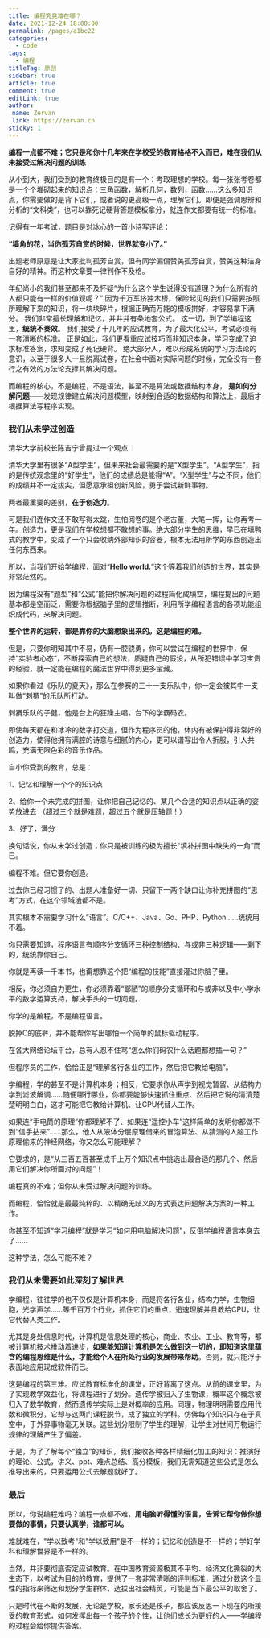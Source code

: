 ```yaml
---
title: 编程究竟难在哪？
date: 2021-12-24 18:00:00
permalink: /pages/a1bc22
categories:
  - code
tags:
  - 编程
titleTag: 原创 
sidebar: true
article: true
comment: true
editLink: true
author:
 name: Zervan
 link: https://zervan.cn
sticky: 1
---
```


**编程一点都不难；它只是和你十几年来在学校受的教育格格不入而已，难在我们从未接受过解决问题的训练**



从小到大，我们受到的教育终极目的是有一个：考取理想的学校。每一张张考卷都是一个个堆砌起来的知识点：三角函数，解析几何，数列，函数…...这么多知识点，你需要做的是背下它们，或者说的更高级一点，理解它们。即便是强调思辨和分析的“文科类”，也可以靠死记硬背答题模板拿分，就连作文都要有统一的标准。



记得有一年考试，题目是对冰心的一首小诗写评论：

**“墙角的花，当你孤芳自赏的时候，世界就变小了。”**

出题老师原意是让大家批判孤芳自赏，但有同学偏偏赞美孤芳自赏，赞美这种洁身自好的精神。而这种文章要一律判作不及格。

年纪尚小的我们甚至都来不及怀疑“为什么这个学生说得没有道理？为什么所有的人都只能有一样的价值观呢？”
因为千万军挤独木桥，保险起见的我们只需要按照所理解下来的知识，将一块块碎片，根据正确而万能的模板拼好，才容易拿下满分。
我们非常擅长理解和记忆，并井井有条地套公式。
这一切，到了学编程这里，**统统不奏效**。
我们接受了十几年的应试教育，为了最大化公平，考试必须有一套清晰的标准。
正是如此，我们更看重应试技巧而非知识本身，学习变成了追求标准答案，求知变成了死记硬背。
绝大部分人，难以形成系统的学习方法论的意识，以至于很多人一旦脱离试卷，在社会中面对实际问题的时候，完全没有一套行之有效的方法论支撑其解决问题。

而编程的核心，不是编程，不是语法，甚至不是算法或数据结构本身，
**是如何分解问题**——发现规律建立解决问题模型，映射到合适的数据结构和算法上，最后才根据算法写程序实现。



### 我们从未学过创造

清华大学前校长陈吉宁曾提过一个观点：

清华大学里有很多“A型学生”，但未来社会最需要的是“X型学生”。“A型学生”，指的是传统观念里的“好学生”，他们的成绩总是能得“A”。“X型学生”与之不同，他们的成绩并不一定拔尖，但愿意承担创新风险，勇于尝试新鲜事物。

两者最重要的差别，**在于创造力**。

可是我们连作文还不敢写得太跳，生怕阅卷的是个老古董，大笔一挥，让你再考一年。创造力，更是我们在学校想都不敢想的事。绝大部分学生的思维，早已在填鸭式的教学中，变成了一个只会收纳外部知识的容器，根本无法用所学的东西创造出任何东西来。

所以，当我们开始学编程，面对“**Hello world.**”这个等着我们创造的世界，其实是非常茫然的。



因为编程没有“题型”和“公式”能把你解决问题的过程简化成填空，编程提出的问题基本都是空而泛，需要你根据脑子里的逻辑推断，利用所学编程语言的各项功能组织成代码，来解决问题。

**整个世界的运转，都是靠你的大脑想象出来的。这是编程的难。**

但是，只要你明知其中不易，仍有一腔骁勇，你可以尝试在编程的世界中，保持“实验者心态”，不断探索自己的想法，质疑自己的假设，从所犯错误中学习宝贵的经验，就一定能在编程的魔法世界中得到更多宝藏。

如果你看过《乐队的夏天》，那么在参赛的三十一支乐队中，你一定会被其中一支叫做“刺猬”的乐队所打动。

刺猬乐队的子健，他是台上的狂躁主唱，台下的学霸码农。

即使每天都在和冰冷的数字打交道，但作为程序员的他，体内有被保护得非常好的创造力，使得他拥有满腔的诗意与细腻的内心，更可以谱写出令人折服，引人共鸣，充满无限色彩的音乐作品。

自小你受到的教育，总是：

1、记忆和理解一个个的知识点

2、给你一个未完成的拼图，让你把自己记忆的、某几个合适的知识点以正确的姿势放进去
（超过三个就是难题，超过五个就是压轴题！）

3、好了，满分



换句话说，你从未学过创造；你只是被训练的极为擅长“填补拼图中缺失的一角”而已。



编程不难。但它要你创造。



过去你已经习惯了的、出题人准备好一切、只留下一两个缺口让你补充拼图的“思考”方式，在这个领域渣都不是。



其实根本不需要学习什么“语言”。C/C++、Java、Go、PHP、Python……统统用不着。



你只需要知道，程序语言有顺序分支循环三种控制结构、与或非三种逻辑——剩下的，统统靠你自己。



你就是再读一千本书，也甭想靠这个把“编程的技能”直接灌进你脑子里。



相反，你必须自力更生，你必须靠着“鄙陋”的顺序分支循环和与或非以及中小学水平的数学运算支持，解决手头的一切问题。



你学的是编程，不是编程语言。

脱掉C的底裤，并不能帮你写出哪怕一个简单的鼠标驱动程序。



在各大网络论坛平台，总有人忍不住骂“怎么你们码农什么话题都想插一句？”

但程序员的工作，恰恰正是“理解各行各业的工作，然后把它教给电脑”。



学编程，学的甚至不是计算机本身；相反，它要求你从声学到视觉暂留、从结构力学到滤波解调……随便哪行哪业，你都要能够快速抓住重点、然后把它说的清清楚楚明明白白，这才可能把它教给计算机、让CPU代替人工作。



如果连“手电筒的原理”你都理解不了、如果连“遥控小车”这样简单的发明你都做不到“信手拈来”……那么，他人从液体分层原理借来的冒泡算法、从猜测的人脑工作原理偷来的神经网络，你又怎么可能理解？

它要求的，是“从三百五百甚至成千上万个知识点中挑选出最合适的那几个、然后用它们解决你所面对的问题”！



编程真的不难；但你从未受过解决问题的训练。

而编程，恰恰就是最最纯粹的、以精确无歧义的方式表达问题解决方案的一种工作。



你甚至不知道“学习编程”就是学习“如何用电脑解决问题”，反倒学编程语言本身去了……



这种学法，怎么可能不难？



### 我们从未需要如此深刻了解世界

学编程，往往学的也不仅仅是计算机本身，而是将各行各业，结构力学，生物细胞，光学声学……等千百万个行业，抓住它们的重点，迅速理解并且教给CPU，让它代替人类工作。

尤其是身处信息时代，计算机是信息处理的核心，商业、农业、工业、教育等，都被计算机技术推动着进步，**如果能知道计算机是怎么做到这一切的，即知道这里蕴含的编程思维是什么，才能给个人在所处行业的发展带来帮助**。否则，就只能浮于表面地应用现成软件而已。



这是编程的第三难。应试教育标准化的课堂，正好背离了这点。从前的课堂里，为了实现教学效益化，将课程进行了划分。遗传学被归入了生物课，概率这个概念被归入了数学教育，然而遗传学实际上是对概率的应用。同理，物理明明需要应用代数和微积分，它却与这两门课程脱节，成了独立的学科。仿佛每个知识只存在于真空中，于外界事物毫无关联。这些划分限制了学生的理解，让学生对世间万物运行规律的理解产生了偏差。

于是，为了了解每个“独立”的知识，我们接收各种各样精细化加工的知识：推演好的理论、公式，讲义、ppt、难点总结、高分模板，我们无需知道这些公式是怎么推导出来的，只要运用公式去解题就好了。

### 最后

所以，你说编程难吗？编程一点都不难，**用电脑听得懂的语言，告诉它帮你做你想要做的事情，只要认真学，谁都可以。**

难就难在，"学以致考"和"学以致用"是不一样的；记忆和创造是不一样的；学好学科和理解世界是不一样的。



当然，并非要彻底否定应试教育。在中国教育资源极其不平均、经济文化撕裂的大生态下，以考试为目的的教育，提供了一套非常清晰的评判标准，通过分数这个显性的指标来筛选和划分学生群体，选拔出社会精英，可能是当下最公平的取舍了。

只是时代在不断的发展，无论是学校，家长还是孩子，都应该反思一下现在的所接受的教育形式，如何发挥出每一个孩子的个性，让他们成长为更好的人——学编程的过程会给你提供答案。